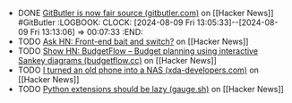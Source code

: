 - DONE [GitButler is now fair source (gitbutler.com)](https://news.ycombinator.com/item?id=41184037) on [[Hacker News]] #GitButler
  :LOGBOOK:
  CLOCK: [2024-08-09 Fri 13:05:33]--[2024-08-09 Fri 13:13:06] =>  00:07:33
  :END:
- TODO [Ask HN: Front-end bait and switch?](https://news.ycombinator.com/item?id=41184726) on [[Hacker News]]
- TODO [Show HN: BudgetFlow – Budget planning using interactive Sankey diagrams (budgetflow.cc)](https://news.ycombinator.com/item?id=41180441) on [[Hacker News]]
- TODO [I turned an old phone into a NAS (xda-developers.com)](https://news.ycombinator.com/item?id=41157876) on [[Hacker News]]
- TODO [Python extensions should be lazy (gauge.sh)](https://news.ycombinator.com/item?id=41182805) on [[Hacker News]]